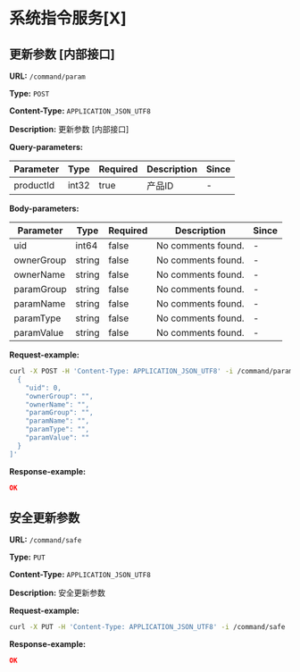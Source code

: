 
# 系统指令服务[X]
## 更新参数 [内部接口]

**URL:** `/command/param`

**Type:** `POST`


**Content-Type:** `APPLICATION_JSON_UTF8`

**Description:** 更新参数 [内部接口]



**Query-parameters:**

| Parameter | Type | Required | Description | Since |
|-----------|------|----------|-------------|-------|
|productId|int32|true|产品ID|-|

**Body-parameters:**

| Parameter | Type | Required | Description | Since |
|-----------|------|----------|-------------|-------|
|uid|int64|false|No comments found.|-|
|ownerGroup|string|false|No comments found.|-|
|ownerName|string|false|No comments found.|-|
|paramGroup|string|false|No comments found.|-|
|paramName|string|false|No comments found.|-|
|paramType|string|false|No comments found.|-|
|paramValue|string|false|No comments found.|-|

**Request-example:**
```bash
curl -X POST -H 'Content-Type: APPLICATION_JSON_UTF8' -i /command/param?productId=0 --data '[
  {
    "uid": 0,
    "ownerGroup": "",
    "ownerName": "",
    "paramGroup": "",
    "paramName": "",
    "paramType": "",
    "paramValue": ""
  }
]'
```

**Response-example:**
```json
OK
```

## 安全更新参数

**URL:** `/command/safe`

**Type:** `PUT`


**Content-Type:** `APPLICATION_JSON_UTF8`

**Description:** 安全更新参数





**Request-example:**
```bash
curl -X PUT -H 'Content-Type: APPLICATION_JSON_UTF8' -i /command/safe
```

**Response-example:**
```json
OK
```

